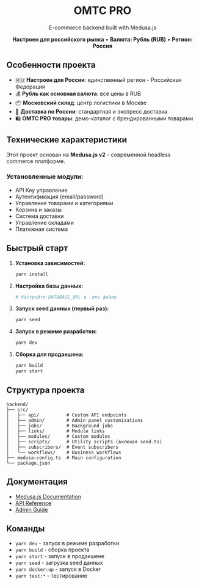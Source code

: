 <h1 align="center">
  OMTC PRO
</h1>

<p align="center">
  E-commerce backend built with Medusa.js
</p>

<p align="center">
  <strong>Настроен для российского рынка</strong> • <strong>Валюта: Рубль (RUB)</strong> • <strong>Регион: Россия</strong>
</p>

## Особенности проекта

- 🇷🇺 **Настроен для России**: единственный регион - Российская Федерация
- 💰 **Рубль как основная валюта**: все цены в RUB  
- 📦 **Московский склад**: центр логистики в Москве
- 🚚 **Доставка по России**: стандартная и экспресс доставка
- 🛍️ **OMTC PRO товары**: демо-каталог с брендированными товарами

## Технические характеристики

Этот проект основан на **Medusa.js v2** - современной headless commerce платформе.

### Установленные модули:
- API Key управление
- Аутентификация (email/password)
- Управление товарами и категориями
- Корзина и заказы
- Система доставки
- Управление складами
- Платежная система

## Быстрый старт

1. **Установка зависимостей:**
   ```bash
   yarn install
   ```

2. **Настройка базы данных:**
   ```bash
   # Настройте DATABASE_URL в .env файле
   ```

3. **Запуск seed данных (первый раз):**
   ```bash
   yarn seed
   ```

4. **Запуск в режиме разработки:**
   ```bash
   yarn dev
   ```

5. **Сборка для продакшена:**
   ```bash
   yarn build
   yarn start
   ```

## Структура проекта

```
backend/
├── src/
│   ├── api/          # Custom API endpoints
│   ├── admin/        # Admin panel customizations
│   ├── jobs/         # Background jobs
│   ├── links/        # Module links
│   ├── modules/      # Custom modules
│   ├── scripts/      # Utility scripts (включая seed.ts)
│   ├── subscribers/  # Event subscribers
│   └── workflows/    # Business workflows
├── medusa-config.ts  # Main configuration
└── package.json
```

## Документация

- [Medusa.js Documentation](https://docs.medusajs.com)
- [API Reference](https://docs.medusajs.com/api)
- [Admin Guide](https://docs.medusajs.com/learn/fundamentals/admin)

## Команды

- `yarn dev` - запуск в режиме разработки
- `yarn build` - сборка проекта  
- `yarn start` - запуск в продакшене
- `yarn seed` - загрузка seed данных
- `yarn docker:up` - запуск в Docker
- `yarn test:*` - тестирование

